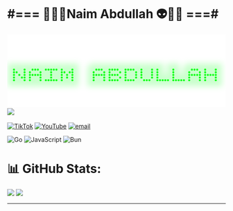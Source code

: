 #  #=== 🐱‍🏍👾Naim Abdullah 👽🐱‍👤   ===#

<img src="./20250812_104402.png" alt="Naim Abdullah" width="900" style=""/>

<!-- ## 🌐 Socials: -->
<a href="https://naimabdullah.my.id/">
<img src="https://camo.githubusercontent.com/f871226fe8eb4b127b08339596e2f95f99916d07bf721fb13dc0d49cd62b8cc5/68747470733a2f2f696d672e736869656c64732e696f2f62616467652f576562736974652d2532336632626330372e7376673f267374796c653d666f722d7468652d6261646765266c6f676f3d64696e6572732d636c7562266c6f676f436f6c6f723d626c61636b" width="90px" />
</a>

[![TikTok](https://img.shields.io/badge/TikTok-%23000000.svg?logo=TikTok&logoColor=white)](https://tiktok.com/@https://www.tiktok.com/@ncoding__) [![YouTube](https://img.shields.io/badge/YouTube-%23FF0000.svg?logo=YouTube&logoColor=white)](https://youtube.com/@https://www.youtube.com/@ncodingg) [![email](https://img.shields.io/badge/Email-D14836?logo=gmail&logoColor=white)](mailto:mailto:naimmmm.abdullah@gmail.com)

![Go](https://img.shields.io/badge/go-%2300ADD8.svg?style=for-the-badge&logo=go&logoColor=white) ![JavaScript](https://img.shields.io/badge/javascript-%23323330.svg?style=for-the-badge&logo=javascript&logoColor=%23F7DF1E) ![Bun](https://img.shields.io/badge/Bun-%23000000.svg?style=for-the-badge&logo=bun&logoColor=white)
# 📊 GitHub Stats:
<!-- # 💻 Tech Stack: -->

<img src="https://github-readme-stats.vercel.app/api?username=naim787&theme=dark&hide_border=false&include_all_commits=false&count_private=false" width="700px" />
<!-- ![](https://github-readme-stats.vercel.app/api?username=naim787&theme=dark&hide_border=false&include_all_commits=false&count_private=false)<br/> -->


<img src="https://nirzak-streak-stats.vercel.app/?user=naim787&theme=dark&hide_border=false" width="700px" />

<!-- ![](https://nirzak-streak-stats.vercel.app/?user=naim787&theme=dark&hide_border=false)<br/> -->
<!-- 
<img src="https://github-readme-stats.vercel.app/api/top-langs/?username=naim787&theme=dark&hide_border=false&layout=compact&hide=html,css" width="650px" /> -->

<!-- ![](https://github-readme-stats.vercel.app/api/top-langs/?username=naim787&theme=dark&hide_border=false&include_all_commits=false&count_private=false&layout=compact) -->

<!-- ![Top Langs](https://github-readme-stats.vercel.app/api/top-langs/?username=naim787&theme=dark&hide_border=false&layout=compact&hide=python,c++,c,html,css,shell,ruby,java,kotlin,typescript,swift,rust) -->

---

<!-- [![](https://visitcount.itsvg.in/api?id=naim787&icon=0&color=0)](https://visitcount.itsvg.in) -->

<!-- Proudly created with GPRM ( https://gprm.itsvg.in ) -->









<!-- # 🐱‍🏍👾Naim Abdullah 👽🐱‍👤

<img src="./20250812_104402.png" alt="Naim Abdullah" width="900" style=""/>

> *Full Stack Developer | Tech Enthusiast | Continuous Learner*  
> 🌍 Sulawesi Utara, Indonesia | 📧 naimmmmab@gmail.com
_______________________________________________________________________________________ -->

